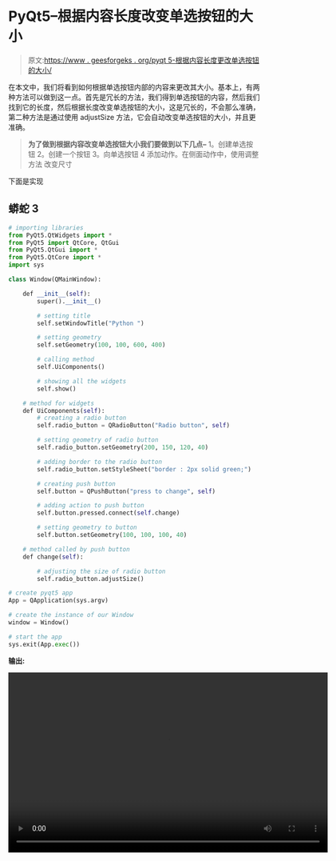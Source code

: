 # PyQt5–根据内容长度改变单选按钮的大小

> 原文:[https://www . geesforgeks . org/pyqt 5-根据内容长度更改单选按钮的大小/](https://www.geeksforgeeks.org/pyqt5-change-the-size-of-radio-button-according-to-content-length/)

在本文中，我们将看到如何根据单选按钮内部的内容来更改其大小。基本上，有两种方法可以做到这一点。首先是冗长的方法，我们得到单选按钮的内容，然后我们找到它的长度，然后根据长度改变单选按钮的大小，这是冗长的，不会那么准确，第二种方法是通过使用 adjustSize 方法，它会自动改变单选按钮的大小，并且更准确。

> **为了做到根据内容改变单选按钮大小我们要做到以下几点–**
> 1。创建单选按钮
> 2。创建一个按钮
> 3。向单选按钮
> 4 添加动作。在侧面动作中，使用调整方法
> 改变尺寸

下面是实现

## 蟒蛇 3

```py
# importing libraries
from PyQt5.QtWidgets import *
from PyQt5 import QtCore, QtGui
from PyQt5.QtGui import *
from PyQt5.QtCore import *
import sys

class Window(QMainWindow):

    def __init__(self):
        super().__init__()

        # setting title
        self.setWindowTitle("Python ")

        # setting geometry
        self.setGeometry(100, 100, 600, 400)

        # calling method
        self.UiComponents()

        # showing all the widgets
        self.show()

    # method for widgets
    def UiComponents(self):
        # creating a radio button
        self.radio_button = QRadioButton("Radio button", self)

        # setting geometry of radio button
        self.radio_button.setGeometry(200, 150, 120, 40)

        # adding border to the radio button
        self.radio_button.setStyleSheet("border : 2px solid green;")

        # creating push button
        self.button = QPushButton("press to change", self)

        # adding action to push button
        self.button.pressed.connect(self.change)

        # setting geometry to button
        self.button.setGeometry(100, 100, 100, 40)

    # method called by push button
    def change(self):

        # adjusting the size of radio button
        self.radio_button.adjustSize()

# create pyqt5 app
App = QApplication(sys.argv)

# create the instance of our Window
window = Window()

# start the app
sys.exit(App.exec())
```

**输出:**

<video class="wp-video-shortcode" id="video-395753-1" width="640" height="360" preload="metadata" controls=""><source type="video/mp4" src="https://media.geeksforgeeks.org/wp-content/uploads/20200409233334/Python-09-04-2020-23_28_02.mp4?_=1">[https://media.geeksforgeeks.org/wp-content/uploads/20200409233334/Python-09-04-2020-23_28_02.mp4](https://media.geeksforgeeks.org/wp-content/uploads/20200409233334/Python-09-04-2020-23_28_02.mp4)</video>